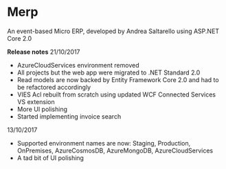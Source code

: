# Merp
An event-based Micro ERP, developed by Andrea Saltarello using ASP.NET Core 2.0

**Release notes** 
21/10/2017
- AzureCloudServices environment removed
- All projects but the web app were migrated to .NET Standard 2.0
- Read models are now backed by Entity Framework Core 2.0 and had to be refactored accordingly
- VIES Acl rebuilt from scratch using updated WCF Connected Services VS extension
- More UI polishing
- Started implementing invoice search

13/10/2017
- Supported environment names are now: Staging, Production, OnPremises, AzureCosmosDB, AzureMongoDB, AzureCloudServices
- A tad bit of UI polishing